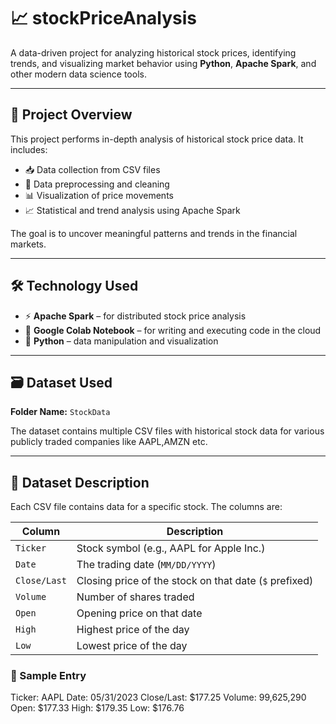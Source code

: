 # 📈 stockPriceAnalysis

A data-driven project for analyzing historical stock prices, identifying trends, and visualizing market behavior using **Python**, **Apache Spark**, and other modern data science tools.

---

## 🚀 Project Overview

This project performs in-depth analysis of historical stock price data. It includes:

- 📥 Data collection from CSV files
- 🧹 Data preprocessing and cleaning
- 📊 Visualization of price movements
- 📈 Statistical and trend analysis using Apache Spark

The goal is to uncover meaningful patterns and trends in the financial markets.

---

## 🛠️ Technology Used

- ⚡ **Apache Spark** – for distributed stock price analysis  
- 📓 **Google Colab Notebook** – for writing and executing code in the cloud  
- 🐍 **Python** – data manipulation and visualization

---

## 🗃️ Dataset Used

**Folder Name:** `StockData`

The dataset contains multiple CSV files with historical stock data for various publicly traded companies like AAPL,AMZN etc.

---

## 📑 Dataset Description

Each CSV file contains data for a specific stock. The columns are:

| Column       | Description                                             |
|--------------|---------------------------------------------------------|
| `Ticker`     | Stock symbol (e.g., AAPL for Apple Inc.)               |
| `Date`       | The trading date (`MM/DD/YYYY`)                         |
| `Close/Last` | Closing price of the stock on that date (`$` prefixed) |
| `Volume`     | Number of shares traded                                 |
| `Open`       | Opening price on that date                              |
| `High`       | Highest price of the day                                |
| `Low`        | Lowest price of the day                                 |

### 📝 Sample Entry
Ticker: AAPL
Date: 05/31/2023
Close/Last: $177.25
Volume: 99,625,290
Open: $177.33
High: $179.35
Low: $176.76



